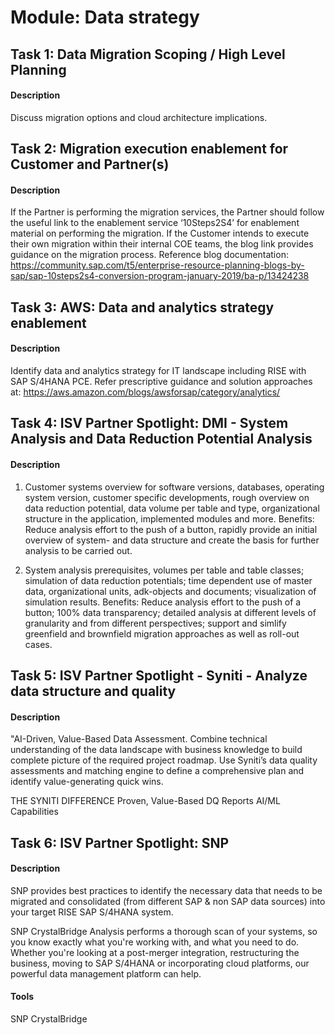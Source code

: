 
# Module: Data strategy
## Task 1: Data Migration Scoping / High Level Planning
#### Description
Discuss migration options and cloud architecture implications.

## Task 2: Migration execution enablement for Customer and Partner(s)
#### Description
 If the Partner is performing the migration services, the Partner should follow the useful link to the enablement service ‘10Steps2S4’ for enablement material on performing the migration. If the Customer intends to execute their own migration within their internal COE teams, the blog link provides guidance on the migration process.
 Reference blog documentation: https://community.sap.com/t5/enterprise-resource-planning-blogs-by-sap/sap-10steps2s4-conversion-program-january-2019/ba-p/13424238

## Task 3: AWS: Data and analytics strategy enablement
#### Description
Identify data and analytics strategy for IT landscape including RISE with SAP S/4HANA PCE. 
Refer prescriptive guidance and solution approaches at: 
https://aws.amazon.com/blogs/awsforsap/category/analytics/

## Task 4: ISV Partner Spotlight: DMI - System Analysis and Data Reduction Potential Analysis
#### Description
1. Customer systems overview for software versions, databases, operating system version, customer specific developments, rough overview on data reduction potential, data volume per table and type, organizational structure in the application, implemented modules and more. 
Benefits: Reduce analysis effort to the push of a button, rapidly provide an initial overview of system- and data structure and create the basis for further analysis to be carried out.

2. System analysis prerequisites, volumes per table and table classes; simulation of data reduction potentials; time dependent use of master data, organizational units, adk-objects and documents; visualization of simulation results. 
Benefits: Reduce analysis effort to the push of a button; 100% data transparency; detailed analysis at different levels of granularity and from different perspectives; support and simlify greenfield and brownfield migration approaches as well as roll-out cases.

## Task 5: ISV Partner Spotlight - Syniti - Analyze data structure and quality
#### Description
"AI-Driven, Value-Based Data Assessment. Combine technical understanding of the data landscape with business knowledge to build complete picture of the required project roadmap. Use Syniti’s data quality
assessments and matching engine to define a comprehensive plan and identify value-generating quick wins. 

THE SYNITI DIFFERENCE
Proven, Value-Based DQ Reports
AI/ML Capabilities


## Task 6: ISV Partner Spotlight: SNP
#### Description
SNP provides best practices to identify the necessary data that needs to be migrated and consolidated (from different SAP & non SAP data sources) into your target RISE SAP S/4HANA system.

SNP CrystalBridge Analysis performs a thorough scan of your systems, so you know exactly what you're working with, and what you need to do. Whether you're looking at a post-merger integration, restructuring the business, moving to SAP S/4HANA or incorporating cloud platforms, our powerful data management platform can help.

#### Tools
SNP CrystalBridge